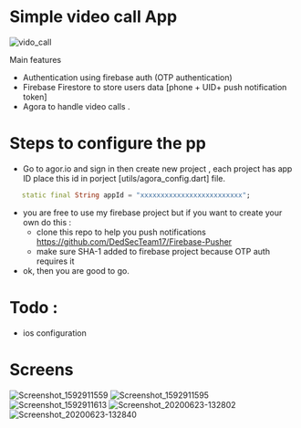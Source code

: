 # Simple video call App
![vido_call](https://user-images.githubusercontent.com/34925145/85638768-12c59400-b687-11ea-8f6d-1348f533e033.jpg)


Main features
  - Authentication using firebase auth (OTP authentication)
  - Firebase Firestore to store users data [phone + UID+ push notification token]
  - Agora to handle video calls .

# Steps to configure the pp
  - Go to agor.io and sign in then create new project , each project has app ID place this id in porject  [utils/agora_config.dart] file.
   ```dart
      static final String appId = "xxxxxxxxxxxxxxxxxxxxxxxxx";

 ```
  - you are free to use my firebase project but if you want to create your own do this :
     - clone this repo to help you push notifications https://github.com/DedSecTeam17/Firebase-Pusher
     - make sure SHA-1 added to firebase  project because  OTP auth requires it
  - ok, then you are good to go.
  
  
# Todo :
 - ios configuration  
# Screens
  

  

![Screenshot_1592911559](https://user-images.githubusercontent.com/34925145/85638913-7cde3900-b687-11ea-932f-cb95ec932edf.png)
![Screenshot_1592911595](https://user-images.githubusercontent.com/34925145/85638914-7ea7fc80-b687-11ea-8cf9-5c46a9c96b4e.png)
![Screenshot_1592911613](https://user-images.githubusercontent.com/34925145/85638916-7f409300-b687-11ea-940e-e884ddee5a6b.png)
![Screenshot_20200623-132802](https://user-images.githubusercontent.com/34925145/85638918-7fd92980-b687-11ea-84c0-1108e6b3d1a2.jpg)
![Screenshot_20200623-132840](https://user-images.githubusercontent.com/34925145/85638921-7fd92980-b687-11ea-9c70-715a659a2896.jpg)






